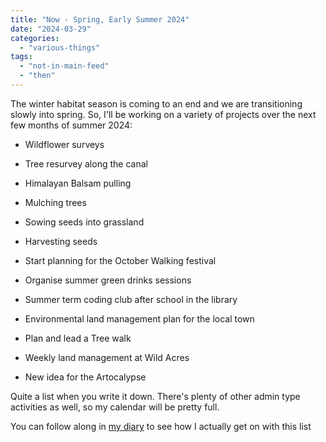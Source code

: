 ```yaml
---
title: "Now - Spring, Early Summer 2024"
date: "2024-03-29"
categories: 
  - "various-things"
tags: 
  - "not-in-main-feed"
  - "then"
---
```


The winter habitat season is coming to an end and we are transitioning slowly into spring. So, I'll be working on a variety of projects over the next few months of summer 2024:

- Wildflower surveys

- Tree resurvey along the canal

- Himalayan Balsam pulling

- Mulching trees

- Sowing seeds into grassland

- Harvesting seeds

- Start planning for the October Walking festival

- Organise summer green drinks sessions

- Summer term coding club after school in the library

- Environmental land management plan for the local town

- Plan and lead a Tree walk

- Weekly land management at Wild Acres

- New idea for the Artocalypse

Quite a list when you write it down. There's plenty of other admin type activities as well, so my calendar will be pretty full.

You can follow along in [my diary](https://diary.uncountable.uk/) to see how I actually get on with this list
